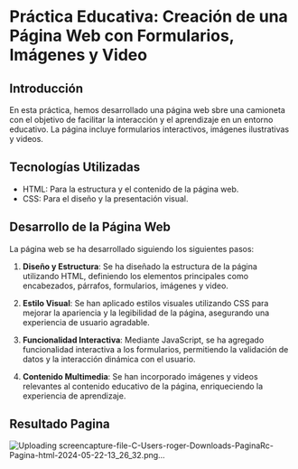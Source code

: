 # Práctica Educativa: Creación de una Página Web con Formularios, Imágenes y Video

## Introducción
En esta práctica, hemos desarrollado una página web sbre una camioneta con el objetivo de facilitar la interacción y el aprendizaje en un entorno educativo. La página incluye formularios interactivos, imágenes ilustrativas y videos.

## Tecnologías Utilizadas
- HTML: Para la estructura y el contenido de la página web.
- CSS: Para el diseño y la presentación visual.


## Desarrollo de la Página Web
La página web se ha desarrollado siguiendo los siguientes pasos:

1. **Diseño y Estructura**: Se ha diseñado la estructura de la página utilizando HTML, definiendo los elementos principales como encabezados, párrafos, formularios, imágenes y video.

2. **Estilo Visual**: Se han aplicado estilos visuales utilizando CSS para mejorar la apariencia y la legibilidad de la página, asegurando una experiencia de usuario agradable.

3. **Funcionalidad Interactiva**: Mediante JavaScript, se ha agregado funcionalidad interactiva a los formularios, permitiendo la validación de datos y la interacción dinámica con el usuario.

4. **Contenido Multimedia**: Se han incorporado imágenes y videos relevantes al contenido educativo de la página, enriqueciendo la experiencia de aprendizaje.

## Resultado Pagina

![Uploading screencapture-file-C-Users-roger-Downloads-PaginaRc-Pagina-html-2024-05-22-13_26_32.png…]()
